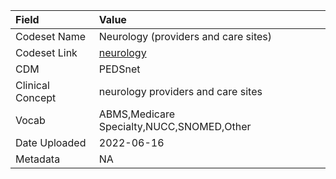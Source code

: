 |Field            |Value                                     |
|:----------------|:-----------------------------------------|
|Codeset Name     |Neurology (providers and care sites)      |
|Codeset Link     |[neurology](https://github.com/PEDSnet/Variable-Dictionary/blob/main/visits/neurology.csv)|
|CDM              |PEDSnet                                   |
|Clinical Concept |neurology providers and care sites        |
|Vocab            |ABMS,Medicare Specialty,NUCC,SNOMED,Other |
|Date Uploaded    |2022-06-16                                |
|Metadata         |NA                                        |
